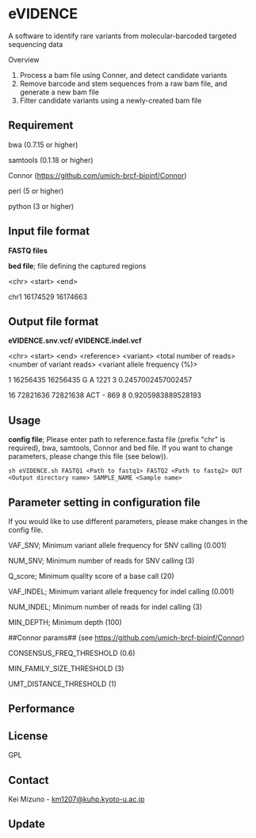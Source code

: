 # eVIDENCE

A software to identify rare variants from molecular-barcoded targeted sequencing data

Overview
1. Process a bam file using Conner, and detect candidate variants
2. Remove barcode and stem sequences from a raw bam file, and generate a new bam file 
3. Filter candidate variants using a newly-created bam file

## Requirement
bwa (0.7.15 or higher)

samtools (0.1.18 or higher)

Connor (https://github.com/umich-brcf-bioinf/Connor)

perl (5 or higher)

python (3 or higher)

## Input file format
**FASTQ files**

**bed file**; file defining the captured regions

\<chr\> \<start\> \<end\>

chr1    16174529        16174663

## Output file format
**eVIDENCE.snv.vcf/ eVIDENCE.indel.vcf**

\<chr\> \<start\> \<end\> \<reference\> \<variant\> \<total number of reads\> \<number of variant reads\> \<variant allele frequency (%)\>

1       16256435        16256435        G       A       1221    3       0.2457002457002457

16      72821636        72821638        ACT     -       869     8       0.9205983889528193

## Usage
**config file**; Please enter path to reference.fasta file (prefix "chr" is required), bwa, samtools, Connor and bed file. 
If you want to change parameters, please change this file (see below)).

```
sh eVIDENCE.sh FASTQ1 <Path to fastq1> FASTQ2 <Path to fastq2> OUT <Output directory name> SAMPLE_NAME <Sample name>
```

## Parameter setting in configuration file
If you would like to use different parameters, please make changes in the config file. 


VAF_SNV; Minimum variant allele frequency for SNV calling (0.001)

NUM_SNV; Minimum number of reads for SNV calling (3)

Q_score; Minimum quality score of a base call (20)

VAF_INDEL; Minimum variant allele frequency for indel calling (0.001)

NUM_INDEL; Minimum number of reads for indel calling (3)

MIN_DEPTH; Minimum depth (100)


\##Connor params## (see https://github.com/umich-brcf-bioinf/Connor)

CONSENSUS_FREQ_THRESHOLD (0.6)

MIN_FAMILY_SIZE_THRESHOLD (3)

UMT_DISTANCE_THRESHOLD (1)

## Performance


## License
GPL

## Contact

Kei Mizuno - km1207@kuhp.kyoto-u.ac.jp

## Update
